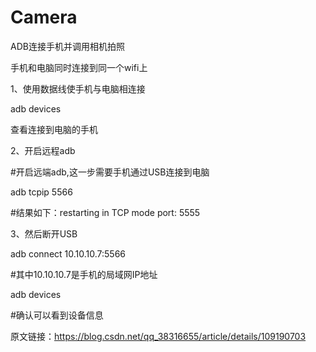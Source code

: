 # Camera

ADB连接手机并调用相机拍照

手机和电脑同时连接到同一个wifi上

1、使用数据线使手机与电脑相连接

adb devices

查看连接到电脑的手机


2、开启远程adb

#开启远端adb,这一步需要手机通过USB连接到电脑

adb tcpip 5566

#结果如下：restarting in TCP mode port: 5555

3、然后断开USB

adb connect 10.10.10.7:5566

#其中10.10.10.7是手机的局域网IP地址

adb devices

#确认可以看到设备信息

原文链接：https://blog.csdn.net/qq_38316655/article/details/109190703
